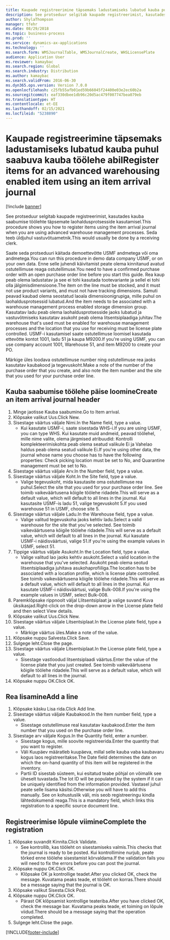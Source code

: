 ```yaml
---
title: Kaupade registreerimine täpsemaks ladustamiseks lubatud kauba puhul saabuva kauba töölehe abil
description: See protseduur selgitab kaupade registreerimist, kasutades kauba saabumise töölehte täpsemate laohaldusprotsesside kasutamisel.
author: ShylaThompson
manager: tfehr
ms.date: 08/29/2018
ms.topic: business-process
ms.prod: ''
ms.service: dynamics-ax-applications
ms.technology: ''
ms.search.form: WMSJournalTable, WMSJournalCreate, WHSLicensePlate
audience: Application User
ms.reviewer: kamaybac
ms.search.region: Global
ms.search.industry: Distribution
ms.author: kamaybac
ms.search.validFrom: 2016-06-30
ms.dyn365.ops.version: Version 7.0.0
ms.openlocfilehash: c25fb55afb01ed59b66045f24400e03e2ec60b2a
ms.sourcegitcommit: eaf330dbee1db96c20d5ac479f007747bea079eb
ms.translationtype: HT
ms.contentlocale: et-EE
ms.lasthandoff: 02/15/2021
ms.locfileid: "5238890"
---
```

# <a name="register-items-for-an-advanced-warehousing-enabled-item-using-an-item-arrival-journal"></a><span data-ttu-id="4e8e9-103">Kaupade registreerimine täpsemaks ladustamiseks lubatud kauba puhul saabuva kauba töölehe abil</span><span class="sxs-lookup"><span data-stu-id="4e8e9-103">Register items for an advanced warehousing enabled item using an item arrival journal</span></span>

[!include [banner](../../includes/banner.md)]

<span data-ttu-id="4e8e9-104">See protseduur selgitab kaupade registreerimist, kasutades kauba saabumise töölehte täpsemate laohaldusprotsesside kasutamisel.</span><span class="sxs-lookup"><span data-stu-id="4e8e9-104">This procedure shows you how to register items using the item arrival journal when you are using advanced warehouse management processes.</span></span> <span data-ttu-id="4e8e9-105">Seda teeb üldjuhul vastuvõtuametnik.</span><span class="sxs-lookup"><span data-stu-id="4e8e9-105">This would usually be done by a receiving clerk.</span></span> 

<span data-ttu-id="4e8e9-106">Saate seda protseduuri käitada demoettevõtte USMF andmetega või oma andmetega.</span><span class="sxs-lookup"><span data-stu-id="4e8e9-106">You can run this procedure in demo data company USMF, or on your own data.</span></span> <span data-ttu-id="4e8e9-107">Enne selle juhendi käivitamist peate olema kinnitanud avatud ostutellimuse reaga ostutellimuse.</span><span class="sxs-lookup"><span data-stu-id="4e8e9-107">You need to have a confirmed purchase order with an open purchase order line before you start this guide.</span></span> <span data-ttu-id="4e8e9-108">Rea kaup peab olema ladustatav ja see ei tohi kasutada tootevariante ja sellel ei tohi olla jälgimisdimensioone.</span><span class="sxs-lookup"><span data-stu-id="4e8e9-108">The item on the line must be stocked, and it must not use product variants, and must not have tracking dimensions.</span></span> <span data-ttu-id="4e8e9-109">Samuti peavad kaubad olema seostatud laoala dimensioonigrupiga, mille puhul on laohaldusprotsessid lubatud.</span><span class="sxs-lookup"><span data-stu-id="4e8e9-109">And the item needs to be associated with a warehouse management process enabled storage dimension group.</span></span> <span data-ttu-id="4e8e9-110">Kasutatav ladu peab olema laohaldusprotsesside jaoks lubatud ja vastuvõtmiseks kasutatav asukoht peab olema litsentsiplaadiga juhitav.</span><span class="sxs-lookup"><span data-stu-id="4e8e9-110">The warehouse that's used must be enabled for warehouse management processes and the location that you use for receiving must be license plate controlled.</span></span> <span data-ttu-id="4e8e9-111">USMF-i kasutamisel saate ostutellimuse loomisel kasutada ettevõtte kontot 1001, ladu 51 ja kaupa M9200.</span><span class="sxs-lookup"><span data-stu-id="4e8e9-111">If you're using USMF, you can use company account 1001, Warehouse 51, and item M9200 to create your PO.</span></span> 

<span data-ttu-id="4e8e9-112">Märkige üles loodava ostutellimuse number ning ostutellimuse rea jaoks kasutatav kaubakood ja tegevuskoht.</span><span class="sxs-lookup"><span data-stu-id="4e8e9-112">Make a note of the number of the purchase order that you create, and also note the item number and the site that you used for your purchase order line.</span></span>


## <a name="create-an-item-arrival-journal-header"></a><span data-ttu-id="4e8e9-113">Kauba saabumise töölehe päise loomine</span><span class="sxs-lookup"><span data-stu-id="4e8e9-113">Create an item arrival journal header</span></span>
1. <span data-ttu-id="4e8e9-114">Minge jaotisse Kauba saabumine.</span><span class="sxs-lookup"><span data-stu-id="4e8e9-114">Go to Item arrival.</span></span>
2. <span data-ttu-id="4e8e9-115">Klõpsake valikut Uus.</span><span class="sxs-lookup"><span data-stu-id="4e8e9-115">Click New.</span></span>
3. <span data-ttu-id="4e8e9-116">Sisestage väärtus väljale Nimi.</span><span class="sxs-lookup"><span data-stu-id="4e8e9-116">In the Name field, type a value.</span></span>
    * <span data-ttu-id="4e8e9-117">Kui kasutate USMF-i, saate sisestada WHS-i.</span><span class="sxs-lookup"><span data-stu-id="4e8e9-117">If you are using USMF, you can type WHS.</span></span> <span data-ttu-id="4e8e9-118">Kui kasutate muid andmeid, peavad töölehel, mille nime valite, olema järgmised atribuudid: Kontrolli komplekteerimiskohta peab olema seatud valikule Ei ja Vahelao haldus peab olema seatud valikule Ei.</span><span class="sxs-lookup"><span data-stu-id="4e8e9-118">If you're using other data, the journal whose name you choose has to have the following properties: Check picking location must be set to No, and Quarantine management must be set to No.</span></span>  
4. <span data-ttu-id="4e8e9-119">Sisestage väärtus väljale Arv.</span><span class="sxs-lookup"><span data-stu-id="4e8e9-119">In the Number field, type a value.</span></span>
5. <span data-ttu-id="4e8e9-120">Sisestage väärtus väljale Koht.</span><span class="sxs-lookup"><span data-stu-id="4e8e9-120">In the Site field, type a value.</span></span>
    * <span data-ttu-id="4e8e9-121">Valige tegevuskoht, mida kasutasite oma ostutellimuse rea puhul.</span><span class="sxs-lookup"><span data-stu-id="4e8e9-121">Select the site that you used for your purchase order line.</span></span> <span data-ttu-id="4e8e9-122">See toimib vaikeväärtusena kõigile töölehe ridadele.</span><span class="sxs-lookup"><span data-stu-id="4e8e9-122">This will serve as a default value, which will default to all lines in the journal.</span></span> <span data-ttu-id="4e8e9-123">Kui kasutasite USMF-is ladu 51, valige tegevuskoht 5.</span><span class="sxs-lookup"><span data-stu-id="4e8e9-123">If you used warehouse 51 in USMF, choose site 5.</span></span>  
6. <span data-ttu-id="4e8e9-124">Sisestage väärtus väljale Ladu.</span><span class="sxs-lookup"><span data-stu-id="4e8e9-124">In the Warehouse field, type a value.</span></span>
    * <span data-ttu-id="4e8e9-125">Valige valitud tegevuskoha jaoks kehtiv ladu.</span><span class="sxs-lookup"><span data-stu-id="4e8e9-125">Select a valid warehouse for the site that you've selected.</span></span> <span data-ttu-id="4e8e9-126">See toimib vaikeväärtusena kõigile töölehe ridadele.</span><span class="sxs-lookup"><span data-stu-id="4e8e9-126">This will serve as a default value, which will default to all lines in the journal.</span></span> <span data-ttu-id="4e8e9-127">Kui kasutate USMF-i näidisväärtusi, valige 51.</span><span class="sxs-lookup"><span data-stu-id="4e8e9-127">If you're using the example values in USMF, select 51.</span></span>  
7. <span data-ttu-id="4e8e9-128">Tippige väärtus väljale Asukoht.</span><span class="sxs-lookup"><span data-stu-id="4e8e9-128">In the Location field, type a value.</span></span>
    * <span data-ttu-id="4e8e9-129">Valige valitud lao jaoks kehtiv asukoht.</span><span class="sxs-lookup"><span data-stu-id="4e8e9-129">Select a valid location in the warehouse that you've selected.</span></span> <span data-ttu-id="4e8e9-130">Asukoht peab olema seotud litsentsiplaadiga juhitava asukohaprofiiliga.</span><span class="sxs-lookup"><span data-stu-id="4e8e9-130">The location has to be associated with a location profile, which is license plate controlled.</span></span> <span data-ttu-id="4e8e9-131">See toimib vaikeväärtusena kõigile töölehe ridadele.</span><span class="sxs-lookup"><span data-stu-id="4e8e9-131">This will serve as a default value, which will default to all lines in the journal.</span></span> <span data-ttu-id="4e8e9-132">Kui kasutate USMF-i näidisväärtusi, valige Bulk-008.</span><span class="sxs-lookup"><span data-stu-id="4e8e9-132">If you're using the example values in USMF, select Bulk-008.</span></span>  
8. <span data-ttu-id="4e8e9-133">Paremklõpsake rippnoolt väljal Llitsentsiplaat ja valige suvand Kuva üksikasjad.</span><span class="sxs-lookup"><span data-stu-id="4e8e9-133">Right-click on the drop-down arrow in the License plate field and then select View details.</span></span>
9. <span data-ttu-id="4e8e9-134">Klõpsake valikut Uus.</span><span class="sxs-lookup"><span data-stu-id="4e8e9-134">Click New.</span></span>
10. <span data-ttu-id="4e8e9-135">Sisestage väärtus väljale Litsentsiplaat.</span><span class="sxs-lookup"><span data-stu-id="4e8e9-135">In the License plate field, type a value.</span></span>
    * <span data-ttu-id="4e8e9-136">Märkige väärtus üles.</span><span class="sxs-lookup"><span data-stu-id="4e8e9-136">Make a note of the value.</span></span>  
11. <span data-ttu-id="4e8e9-137">Klõpsake nuppu Salvesta.</span><span class="sxs-lookup"><span data-stu-id="4e8e9-137">Click Save.</span></span>
12. <span data-ttu-id="4e8e9-138">Sulgege leht.</span><span class="sxs-lookup"><span data-stu-id="4e8e9-138">Close the page.</span></span>
13. <span data-ttu-id="4e8e9-139">Sisestage väärtus väljale Litsentsiplaat.</span><span class="sxs-lookup"><span data-stu-id="4e8e9-139">In the License plate field, type a value.</span></span>
    * <span data-ttu-id="4e8e9-140">Sisestage vastloodud litsentsiplaadi väärtus.</span><span class="sxs-lookup"><span data-stu-id="4e8e9-140">Enter the value of the license plate that you just created.</span></span> <span data-ttu-id="4e8e9-141">See toimib vaikeväärtusena kõigile töölehe ridadele.</span><span class="sxs-lookup"><span data-stu-id="4e8e9-141">This will serve as a default value, which will default to all lines in the journal.</span></span>  
14. <span data-ttu-id="4e8e9-142">Klõpsake nuppu OK.</span><span class="sxs-lookup"><span data-stu-id="4e8e9-142">Click OK.</span></span>

## <a name="add-a-line"></a><span data-ttu-id="4e8e9-143">Rea lisamine</span><span class="sxs-lookup"><span data-stu-id="4e8e9-143">Add a line</span></span>
1. <span data-ttu-id="4e8e9-144">Klõpsake käsku Lisa rida.</span><span class="sxs-lookup"><span data-stu-id="4e8e9-144">Click Add line.</span></span>
2. <span data-ttu-id="4e8e9-145">Sisestage väärtus väljale Kaubakood.</span><span class="sxs-lookup"><span data-stu-id="4e8e9-145">In the Item number field, type a value.</span></span>
    * <span data-ttu-id="4e8e9-146">Sisestage ostutellimuse real kasutatav kaubakood.</span><span class="sxs-lookup"><span data-stu-id="4e8e9-146">Enter the item number that you used on the purchase order line.</span></span>  
3. <span data-ttu-id="4e8e9-147">Sisestage arv väljale Kogus.</span><span class="sxs-lookup"><span data-stu-id="4e8e9-147">In the Quantity field, enter a number.</span></span>
    * <span data-ttu-id="4e8e9-148">Sisestage kogus, mille soovite registreerida.</span><span class="sxs-lookup"><span data-stu-id="4e8e9-148">Enter the quantity that you want to register.</span></span>  
    * <span data-ttu-id="4e8e9-149">Väli Kuupäev määratleb kuupäeva, millal selle kauba vaba kaubavaru kogus laos registreeritakse.</span><span class="sxs-lookup"><span data-stu-id="4e8e9-149">The Date field determines the date on which the on-hand quantity of this item will be registered in the inventory.</span></span>  
    * <span data-ttu-id="4e8e9-150">Partii ID sisestab süsteem, kui esitatud teabe põhjal on võimalik see üheselt tuvastada.</span><span class="sxs-lookup"><span data-stu-id="4e8e9-150">The lot ID will be populated by the system if it can be uniquely identified from the information provided.</span></span> <span data-ttu-id="4e8e9-151">Vastasel juhul peate selle lisama käsitsi.</span><span class="sxs-lookup"><span data-stu-id="4e8e9-151">Otherwise you will have to add this manually.</span></span> <span data-ttu-id="4e8e9-152">See on kohustuslik väli, mis seob registreeringu kindla lähtedokumendi reaga.</span><span class="sxs-lookup"><span data-stu-id="4e8e9-152">This is a mandatory field, which links this registration to a specific source document line.</span></span>  

## <a name="complete-the-registration"></a><span data-ttu-id="4e8e9-153">Registreerimise lõpule viimine</span><span class="sxs-lookup"><span data-stu-id="4e8e9-153">Complete the registration</span></span>
1. <span data-ttu-id="4e8e9-154">Klõpsake suvandit Kinnita.</span><span class="sxs-lookup"><span data-stu-id="4e8e9-154">Click Validate.</span></span>
    * <span data-ttu-id="4e8e9-155">See kontrollib, kas tööleht on sisestamiseks valmis.</span><span class="sxs-lookup"><span data-stu-id="4e8e9-155">This checks that the journal is ready to be posted.</span></span> <span data-ttu-id="4e8e9-156">Kui kontrollimine nurjub, peate tõrked enne töölehe sisestamist kõrvaldama.</span><span class="sxs-lookup"><span data-stu-id="4e8e9-156">If the validation fails you will need to fix the errors before you can post the journal.</span></span>  
2. <span data-ttu-id="4e8e9-157">Klõpsake nuppu OK.</span><span class="sxs-lookup"><span data-stu-id="4e8e9-157">Click OK.</span></span>
    * <span data-ttu-id="4e8e9-158">Klõpsake OK ja kontrollige teadet.</span><span class="sxs-lookup"><span data-stu-id="4e8e9-158">After you clicked OK, check the message.</span></span> <span data-ttu-id="4e8e9-159">Kuvatama peaks teade, et tööleht on korras.</span><span class="sxs-lookup"><span data-stu-id="4e8e9-159">There should be a message saying that the journal is OK.</span></span>  
3. <span data-ttu-id="4e8e9-160">Klõpsake valikut Sisesta.</span><span class="sxs-lookup"><span data-stu-id="4e8e9-160">Click Post.</span></span>
4. <span data-ttu-id="4e8e9-161">Klõpsake nuppu OK.</span><span class="sxs-lookup"><span data-stu-id="4e8e9-161">Click OK.</span></span>
    * <span data-ttu-id="4e8e9-162">Pärast OK klõpsamist kontrollige teateriba.</span><span class="sxs-lookup"><span data-stu-id="4e8e9-162">After you have clicked OK, check the message bar.</span></span> <span data-ttu-id="4e8e9-163">Kuvatama peaks teade, et toiming on lõpule viidud.</span><span class="sxs-lookup"><span data-stu-id="4e8e9-163">There should be a message saying that the operation completed.</span></span>  
5. <span data-ttu-id="4e8e9-164">Sulgege leht.</span><span class="sxs-lookup"><span data-stu-id="4e8e9-164">Close the page.</span></span>



[!INCLUDE[footer-include](../../../includes/footer-banner.md)]